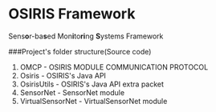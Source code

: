 OSIRIS Framework
======

Sens<b>o</b>r-ba<b>s</b>ed Mon<b>i</b>to<b>ri</b>ng <b>S</b>ystems Framework 


###Project's folder structure(Source code) 

1. OMCP - OSIRIS MODULE COMMUNICATION PROTOCOL
1. Osiris - OSIRIS's Java API
1. OsirisUtils -  OSIRIS's Java API extra packet
1. SensorNet - SensorNet module
1. VirtualSensorNet - VirtualSensorNet module

